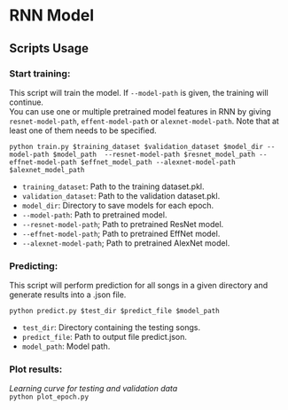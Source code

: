 # **RNN Model**

## **Scripts Usage**

### **Start training:**
This script will train the model. If `--model-path` is given, the training will continue.  
You can use one or multiple pretrained model features in RNN by giving `resnet-model-path`, `effent-model-path` or `alexnet-model-path`. Note that at least one of them needs to be specified.

`python train.py $training_dataset $validation_dataset $model_dir --model-path $model_path  --resnet-model-path $resnet_model_path --effnet-model-path $effnet_model_path --alexnet-model-path $alexnet_model_path`  
- `training_dataset`: Path to the training dataset.pkl.
- `validation_dataset`: Path to the validation dataset.pkl.
- `model_dir`: Directory to save models for each epoch.
- `--model-path`: Path to pretrained model.
- `--resnet-model-path`; Path to pretrained ResNet model.
- `--effnet-model-path`; Path to pretrained EffNet model.
- `--alexnet-model-path`; Path to pretrained AlexNet model.

### **Predicting:**
This script will perform prediction for all songs in a given directory and generate results into a .json file.

`python predict.py $test_dir $predict_file $model_path`  
- `test_dir`: Directory containing the testing songs.
- `predict_file`: Path to output file predict.json.
- `model_path`: Model path.

### **Plot results:**
*Learning curve for testing and validation data*  
`python plot_epoch.py`  
